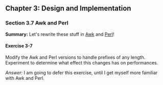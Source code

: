 ## Chapter 3: Design and Implementation

### Section 3.7 Awk and Perl
**Summary:** Let's rewrite these stuff in [Awk](markov.awk) and [Perl](markov.pl)!

#### Exercise 3-7
Modify the Awk and Perl versions to handle prefixes of any length.
Experiment to determine what effect this changes has on performances.

*Answer:* I am going to defer this exercise, until I get myself more familiar with Awk and Perl.
